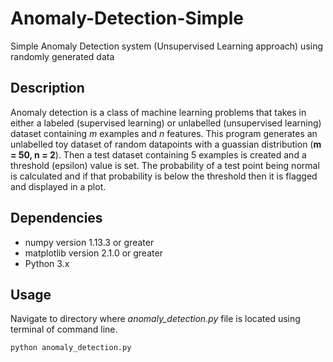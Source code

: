# Anomaly-Detection-Simple
Simple Anomaly Detection system (Unsupervised Learning approach) using randomly generated data

## Description
Anomaly detection is a class of machine learning problems that takes in either a labeled (supervised learning) or unlabelled 
(unsupervised learning) dataset containing *m* examples and *n* features. This program generates an unlabelled toy dataset 
of random datapoints with a guassian distribution (**m = 50, n = 2**). Then a test dataset containing 5 examples is created 
and a threshold (epsilon) value is set. The probability of a test point being normal is calculated and if that probability 
is below the threshold then it is flagged and displayed in a plot.

## Dependencies
* numpy version 1.13.3 or greater
* matplotlib version 2.1.0 or greater
* Python 3.x

## Usage
Navigate to directory where *anomaly_detection.py* file is located using terminal of command line.
```python
python anomaly_detection.py
```

